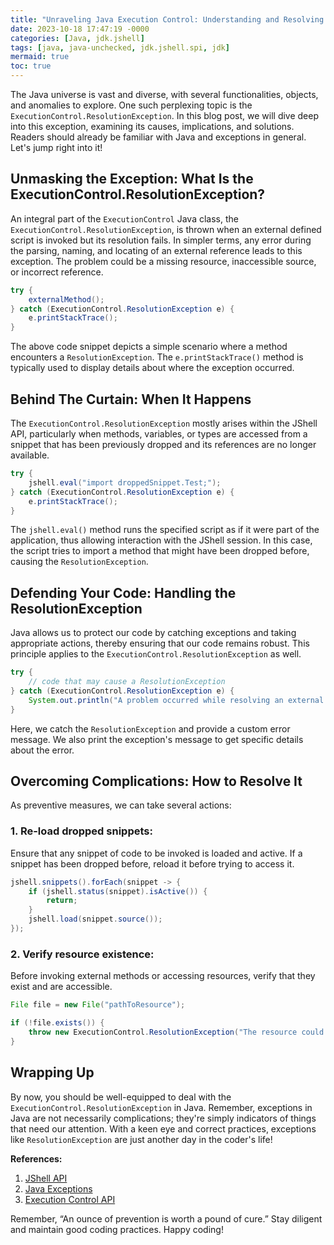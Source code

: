 ```yaml
---
title: "Unraveling Java Execution Control: Understanding and Resolving the ResolutionException"
date: 2023-10-18 17:47:19 -0000
categories: [Java, jdk.jshell]
tags: [java, java-unchecked, jdk.jshell.spi, jdk]
mermaid: true
toc: true
---
```



The Java universe is vast and diverse, with several functionalities, objects, and anomalies to explore. One such perplexing topic is the `ExecutionControl.ResolutionException`. In this blog post, we will dive deep into this exception, examining its causes, implications, and solutions. Readers should already be familiar with Java and exceptions in general. Let's jump right into it!

## Unmasking the Exception: What Is the ExecutionControl.ResolutionException?

An integral part of the `ExecutionControl` Java class, the `ExecutionControl.ResolutionException`, is thrown when an external defined script is invoked but its resolution fails. In simpler terms, any error during the parsing, naming, and locating of an external reference leads to this exception. The problem could be a missing resource, inaccessible source, or incorrect reference.

```java
try {
    externalMethod();
} catch (ExecutionControl.ResolutionException e) {
    e.printStackTrace();
}
```

The above code snippet depicts a simple scenario where a method encounters a `ResolutionException`. The `e.printStackTrace()` method is typically used to display details about where the exception occurred.

## Behind The Curtain: When It Happens

The `ExecutionControl.ResolutionException` mostly arises within the JShell API, particularly when methods, variables, or types are accessed from a snippet that has been previously dropped and its references are no longer available.

```java
try {
    jshell.eval("import droppedSnippet.Test;");
} catch (ExecutionControl.ResolutionException e) {
    e.printStackTrace();
}
```

The `jshell.eval()` method runs the specified script as if it were part of the application, thus allowing interaction with the JShell session. In this case, the script tries to import a method that might have been dropped before, causing the `ResolutionException`.

## Defending Your Code: Handling the ResolutionException

Java allows us to protect our code by catching exceptions and taking appropriate actions, thereby ensuring that our code remains robust. This principle applies to the `ExecutionControl.ResolutionException` as well.

```java
try {
    // code that may cause a ResolutionException
} catch (ExecutionControl.ResolutionException e) {
    System.out.println("A problem occurred while resolving an external reference. Details: " + e.getMessage());
}
```

Here, we catch the `ResolutionException` and provide a custom error message. We also print the exception's message to get specific details about the error.

## Overcoming Complications: How to Resolve It

As preventive measures, we can take several actions:

### 1. Re-load dropped snippets:
Ensure that any snippet of code to be invoked is loaded and active. If a snippet has been dropped before, reload it before trying to access it.

```java
jshell.snippets().forEach(snippet -> {
    if (jshell.status(snippet).isActive()) {
        return;
    }
    jshell.load(snippet.source());
});
```

### 2. Verify resource existence:
Before invoking external methods or accessing resources, verify that they exist and are accessible.

```java
File file = new File("pathToResource");

if (!file.exists()) {
    throw new ExecutionControl.ResolutionException("The resource could not be found.");
}
```

## Wrapping Up

By now, you should be well-equipped to deal with the `ExecutionControl.ResolutionException` in Java. Remember, exceptions in Java are not necessarily complications; they're simply indicators of things that need our attention. With a keen eye and correct practices, exceptions like `ResolutionException` are just another day in the coder's life!

**References:**
1. [JShell API](https://docs.oracle.com/javase/9/jshell/toc.htm)
2. [Java Exceptions](https://docs.oracle.com/javase/tutorial/essential/exceptions/)
3. [Execution Control API](https://docs.oracle.com/en/java/javase/11/docs/api/jdk.jshell/jdk/jshell/ExecutionControl.html) 

Remember, “An ounce of prevention is worth a pound of cure.” Stay diligent and maintain good coding practices. Happy coding!